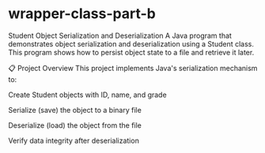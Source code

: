 # wrapper-class-part-b

Student Object Serialization and Deserialization
A Java program that demonstrates object serialization and deserialization using a Student class. This program shows how to persist object state to a file and retrieve it later.

📋 Project Overview
This project implements Java's serialization mechanism to:

Create Student objects with ID, name, and grade

Serialize (save) the object to a binary file

Deserialize (load) the object from the file

Verify data integrity after deserialization
